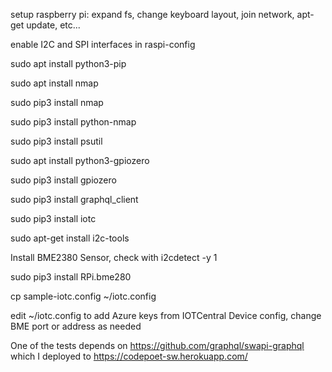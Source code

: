 setup raspberry pi: expand fs, change keyboard layout, join network, apt-get update, etc...

enable I2C and SPI interfaces in raspi-config

sudo apt install python3-pip

sudo apt install nmap

sudo pip3 install nmap

sudo pip3 install python-nmap

sudo pip3 install psutil

sudo apt install python3-gpiozero

sudo pip3 install gpiozero

sudo pip3 install graphql_client

sudo pip3 install iotc

sudo apt-get install i2c-tools

Install BME2380 Sensor, check with i2cdetect -y 1

sudo pip3 install RPi.bme280

cp sample-iotc.config ~/iotc.config

edit ~/iotc.config to add Azure keys from IOTCentral Device config, change BME port or address as needed

One of the tests depends on https://github.com/graphql/swapi-graphql which I deployed to https://codepoet-sw.herokuapp.com/
